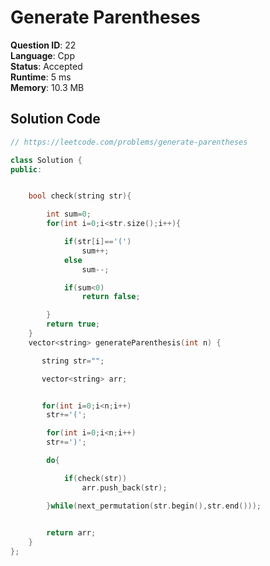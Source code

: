 # Generate Parentheses

**Question ID**: 22  
**Language**: Cpp  
**Status**: Accepted  
**Runtime**: 5 ms  
**Memory**: 10.3 MB  

## Solution Code
```cpp
// https://leetcode.com/problems/generate-parentheses

class Solution {
public:


    bool check(string str){

        int sum=0;
        for(int i=0;i<str.size();i++){

            if(str[i]=='(')
                sum++;
            else
                sum--;

            if(sum<0)
                return false;

        }
        return true;
    }
    vector<string> generateParenthesis(int n) {

       string str="";

       vector<string> arr;


       for(int i=0;i<n;i++)
        str+='(';

        for(int i=0;i<n;i++)
        str+=')';

        do{

            if(check(str))
                arr.push_back(str);

        }while(next_permutation(str.begin(),str.end()));
        

        return arr;
    }
};
```
